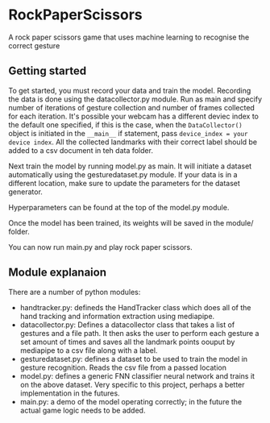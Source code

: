 # RockPaperScissors
A rock paper scissors game that uses machine learning to recognise the correct gesture

## Getting started
To get started, you must record your data and train the model. Recording the data is done using the datacollector.py module. Run as main and specify number of iterations of gesture collection and number of frames collected for each iteration. It's possible your webcam has a different deviec index to the default one specified, if this is the case, when the `DataCollector()` object is initiated in the `__main__` if statement, pass `device_index = your device index`. All the collected landmarks with their correct label should be added to a csv document in teh data folder.

Next train the model by running model.py as main. It will initiate a dataset automatically using the gesturedataset.py module. If your data is in a different location, make sure to update the parameters for the dataset generator.

Hyperparameters can be found at the top of the model.py module.

Once the model has been trained, its weights will be saved in the module/ folder. 

You can now run main.py and play rock paper scissors.

## Module explanaion
There are a number of python modules:
- handtracker.py: defineds the HandTracker class which does all of the hand tracking and information extraction using mediapipe.
- datacollector.py: Defines a datacollector class that takes a list of gestures and a file path. It then asks the user to perform each gesture a set amount of times and saves all the landmark points oouput by mediapipe to a csv file along with a label.
- gesturedataset.py: defines a dataset to be used to train the model in gesture recognition. Reads the csv file from a passed location
- model.py: defines a generic FNN classifier neural network and trains it on the above dataset. Very specific to this project, perhaps a better implementation in the futures.
- main.py: a demo of the model operating correctly; in the future the actual game logic needs to be added.
